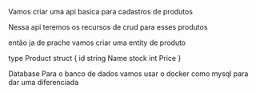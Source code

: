 Vamos criar uma api basica para cadastros de produtos

Nessa api teremos os recursos de crud para esses produtos

então ja de prache vamos criar uma entity de produto

type Product struct {
id string
Name
stock int
Price
}

Database
Para o banco de dados vamos usar o docker como mysql para dar uma diferenciada
